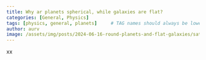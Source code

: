 ```yaml
---
title: Why ar planets spherical, while galaxies are flat? 
categories: [General, Physics]
tags: [physics, general, planets]     # TAG names should always be lowercase
author: aurv
image: /assets/img/posts/2024-06-16-round-planets-and-flat-galaxies/saturb_rings.avif
---
```


xx
